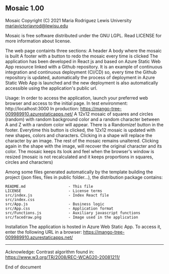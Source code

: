 
Mosaic 1.00
---------------

Mosaic Copyright (C) 2021
Maria Rodriguez
Lewis University
mariavictoriavrod@lewisu.edu

Mosaic is free software distributed under the GNU LGPL. 
Read LICENSE for more information about license.

The web page containts three sections:
	A header
	A body where the mosaic is built
	A footer with a button to redo the mosaic every time is clicked
The application has been developed in React js and based on Azure Static Web App resource 
linked with a Github repository. It is an example of continuous integration and continuous
deployment (CI/CD) so, every time the Github repository is updated, automatically the
process of deployment in Azure Static Web App is launched and the new deployment is also
automatically accessible using the application's public url.


Usage:
	In order to access the application, launch your preferred web browser and access to the
	initial page. 
	In test environment: http://localhost:3000
	In production: https://mango-tree-009989910.azurestaticapps.net/
	A 12x12 mosaic of squares and circles (random) with random background color and a 
	random character between A and Z with a random color will appear.
	There is a Randomize! button in the footer. Everytime this button is clicked, the
	12x12 mosaic is updated with new shapes, colors and characters.
	Clicking in a shape will replace the character by an image. The rest of the mosaic
	remains unaltered. Clicking again in the shape with the image, will recover the
	original character and its color.
	The mosaic keeps its look and feel when the browser's window is resized
	(mosaic is not recalculated and it keeps proportions in squares, circles and characters)

Among some files generated automatically by the template building the project 
(json files, files in public folder...), the distribution package contains:

	README.md					- This file
	LICENSE						- License terms
	src/index.js				- Index React file
	src/index.css
	src/App.js					- Business logic
	src/App.css					- Application format
	src/Functions.js			- Auxiliary javascript functions
	src/facedraw.png			- Image used in the application
		
Installation
	The application is hosted in Azure Web Static App. 
	To access it, enter the following URL in a browser:
	https://mango-tree-009989910.azurestaticapps.net/
			
---
Acknowledge:
Contrast algorithm found in:
https://www.w3.org/TR/2008/REC-WCAG20-20081211/


End of document
